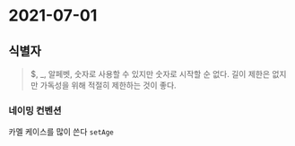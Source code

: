 # 2021-07-01

## 식별자

> $, _, 알페벳, 숫자로 사용할 수 있지만 숫자로 시작할 순 없다. 길이 제한은 없지만 가독성을 위해 적절히 제한하는 것이 좋다.

### 네이밍 컨벤션

카멜 케이스를 많이 쓴다 `setAge`

